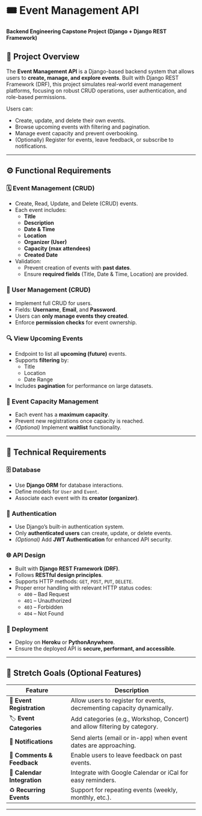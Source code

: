 # 🎟️ Event Management API  
**Backend Engineering Capstone Project (Django + Django REST Framework)**  

## 📘 Project Overview  
The **Event Management API** is a Django-based backend system that allows users to **create, manage, and explore events**. Built with Django REST Framework (DRF), this project simulates real-world event management platforms, focusing on robust CRUD operations, user authentication, and role-based permissions.  

Users can:  
- Create, update, and delete their own events.  
- Browse upcoming events with filtering and pagination.  
- Manage event capacity and prevent overbooking.  
- (Optionally) Register for events, leave feedback, or subscribe to notifications.  

---

## ⚙️ Functional Requirements  

### 🗓️ Event Management (CRUD)
- Create, Read, Update, and Delete (CRUD) events.  
- Each event includes:  
  - **Title**  
  - **Description**  
  - **Date & Time**  
  - **Location**  
  - **Organizer (User)**  
  - **Capacity (max attendees)**  
  - **Created Date**  
- Validation:  
  - Prevent creation of events with **past dates**.  
  - Ensure **required fields** (Title, Date & Time, Location) are provided.  

### 👤 User Management (CRUD)
- Implement full CRUD for users.  
- Fields: **Username**, **Email**, and **Password**.  
- Users can **only manage events they created**.  
- Enforce **permission checks** for event ownership.  

### 🔍 View Upcoming Events
- Endpoint to list all **upcoming (future)** events.  
- Supports **filtering** by:  
  - Title  
  - Location  
  - Date Range  
- Includes **pagination** for performance on large datasets.  

### 🧮 Event Capacity Management
- Each event has a **maximum capacity**.  
- Prevent new registrations once capacity is reached.  
- *(Optional)* Implement **waitlist** functionality.  

---

## 🧠 Technical Requirements  

### 🗄️ Database
- Use **Django ORM** for database interactions.  
- Define models for `User` and `Event`.  
- Associate each event with its **creator (organizer)**.  

### 🔐 Authentication
- Use Django’s built-in authentication system.  
- Only **authenticated users** can create, update, or delete events.  
- *(Optional)* Add **JWT Authentication** for enhanced API security.  

### 🌐 API Design
- Built with **Django REST Framework (DRF)**.  
- Follows **RESTful design principles**.  
- Supports HTTP methods: `GET`, `POST`, `PUT`, `DELETE`.  
- Proper error handling with relevant HTTP status codes:  
  - `400` – Bad Request  
  - `401` – Unauthorized  
  - `403` – Forbidden  
  - `404` – Not Found  

### 🚀 Deployment
- Deploy on **Heroku** or **PythonAnywhere**.  
- Ensure the deployed API is **secure, performant, and accessible**.  

---

## 🧩 Stretch Goals (Optional Features)

| Feature | Description |
|----------|--------------|
| 📝 **Event Registration** | Allow users to register for events, decrementing capacity dynamically. |
| 🏷️ **Event Categories** | Add categories (e.g., Workshop, Concert) and allow filtering by category. |
| 🔔 **Notifications** | Send alerts (email or in-app) when event dates are approaching. |
| 💬 **Comments & Feedback** | Enable users to leave feedback on past events. |
| 📅 **Calendar Integration** | Integrate with Google Calendar or iCal for easy reminders. |
| ♻️ **Recurring Events** | Support for repeating events (weekly, monthly, etc.). |

---

